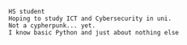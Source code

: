 	HS student
	Hoping to study ICT and Cybersecurity in uni.
	Not a cypherpunk... yet.
	I know basic Python and just about nothing else
<!---
Jizukiru/Jizukiru is a ✨ special ✨ repository because its `README.md` (this file) appears on your GitHub profile.
You can click the Preview link to take a look at your changes.
--->
